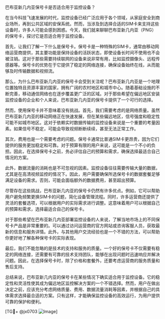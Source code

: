 巴布亚新几内亚保号卡是否适合用于监控设备？

在当今科技飞速发展的时代，监控设备已经广泛应用于各个领域，从家庭安全到商业场所，再到公共区域的安保系统。然而，当涉及到选择合适的SIM卡来支持这些设备时，许多人可能会感到困惑。今天，我们就来聊聊巴布亚新几内亚（PNG）的保号卡，探讨它是否适合用于监控设备。

首先，让我们了解一下什么是保号卡。保号卡是一种特殊的SIM卡，通常由移动网络运营商提供，其主要功能是保持设备的活跃状态，即使设备长时间不使用也不会被注销。这对于那些需要持续联网的设备来说非常有用，比如监控摄像头、远程传感器等。保号卡的优势在于它提供了稳定的网络连接，确保设备始终在线，从而能够及时传输数据和视频流。

那么，为什么巴布亚新几内亚的保号卡会受到关注呢？巴布亚新几内亚是一个地理位置独特且资源丰富的国家，拥有广阔的农村地区和城市中心。随着基础设施的不断完善，移动通信网络也在逐步覆盖更广泛的区域。对于那些希望在偏远地区安装监控设备的企业和个人来说，巴布亚新几内亚的保号卡提供了一个可行的选择。

然而，使用保号卡并不意味着没有挑战。首先，我们需要考虑的是网络质量。虽然巴布亚新几内亚的移动网络正在快速发展，但在某些偏远地区，信号强度和稳定性可能不如城市地区。这对于依赖实时数据传输的监控设备来说是一个重要的考量因素。如果信号不稳定，可能会导致视频断断续续，甚至无法正常工作。

其次，费用也是一个需要考虑的问题。保号卡通常比普通SIM卡更昂贵，因为它们提供的服务更加稳定和可靠。对于预算有限的用户来说，这可能是一个不小的负担。因此，在选择保号卡之前，务必评估自己的预算和需求，确保选择最适合自己情况的方案。

此外，数据流量的消耗也是不可忽视的因素。监控设备往往需要传输大量的数据，尤其是在高清视频监控的情况下。因此，用户需要确保所选保号卡的数据套餐足够满足设备的需求。否则，可能会面临额外的数据费用，甚至超出预算。

尽管存在这些挑战，巴布亚新几内亚的保号卡仍然有许多优点。例如，它可以帮助用户避免频繁更换SIM卡的问题，简化设备管理流程。同时，许多运营商还提供了灵活的套餐选项，可以根据用户的实际需求进行调整。这意味着用户可以根据自己的预算和需求，选择最适合自己的保号卡。

对于那些希望在巴布亚新几内亚部署监控设备的人来说，了解当地市场上的不同保号卡产品是非常重要的。可以通过访问运营商的官方网站或咨询客服人员，获取最新的信息和服务详情。此外，与其他用户交流经验也是一个不错的方法，可以帮助你更好地了解各种保号卡的实际表现。

最后，我们不能忽略的是技术的支持和服务的质量。一个好的保号卡不仅需要有稳定的网络连接，还需要有可靠的技术支持团队，能够在出现问题时迅速响应并解决问题。因此，在选择保号卡时，除了价格和套餐外，还要考虑运营商的服务质量和售后支持。

总结来说，巴布亚新几内亚的保号卡在某些情况下确实适合用于监控设备。它的稳定性和灵活性使其成为偏远地区监控解决方案的一个不错选择。然而，用户在做出决定之前，应该充分考虑网络质量、费用、数据流量消耗等因素，并根据自己的具体需求选择最合适的方案。只有这样，才能确保监控设备的高效运行，为用户提供可靠的保护和便利。

[TG💪+ @jx0703 ![Image](https://github.com/user-attachments/assets/dbca1d08-cadb-493c-b0ec-ad6f7a83f270)]